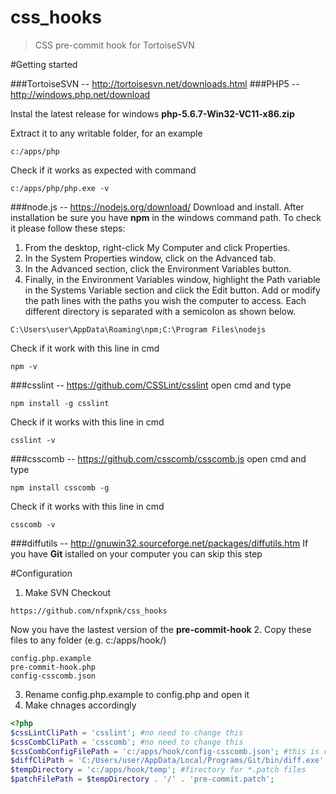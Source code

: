
# css_hooks
>CSS pre-commit hook for TortoiseSVN

#Getting started

###TortoiseSVN -- http://tortoisesvn.net/downloads.html</li>
###PHP5 -- http://windows.php.net/download

Instal the latest release for windows **php-5.6.7-Win32-VC11-x86.zip**

Extract it to any writable folder, for an example
``` 
c:/apps/php
```

Check if it works as expected with command
``` 
c:/apps/php/php.exe -v
```

###node.js -- https://nodejs.org/download/
Download and install. After installation be sure you have **npm** in the windows command path.
To check it please follow these steps:
1. From the desktop, right-click My Computer and click Properties.
2. In the System Properties window, click on the Advanced tab.
3. In the Advanced section, click the Environment Variables button.
4. Finally, in the Environment Variables window, highlight the Path variable in the Systems Variable section and click the Edit button. Add or modify the path lines with the paths you wish the computer to access. Each different directory is separated with a semicolon as shown below.
``` 
C:\Users\user\AppData\Roaming\npm;C:\Program Files\nodejs
```
Check if it work with this line in cmd
``` 
npm -v
```

###csslint -- https://github.com/CSSLint/csslint
open cmd and type 
``` 
npm install -g csslint
```
Check if it works with this line in cmd
``` 
csslint -v
```

###csscomb -- https://github.com/csscomb/csscomb.js
open cmd and type 
``` 
npm install csscomb -g
```
Check if it works with this line in cmd
``` 
csscomb -v
```

###diffutils -- http://gnuwin32.sourceforge.net/packages/diffutils.htm
If you have **Git** istalled on your computer you can skip this step

#Configuration
1. Make SVN Checkout
``` 
https://github.com/nfxpnk/css_hooks
```
Now you have the lastest version of the **pre-commit-hook**
2. Copy these files to any folder (e.g. c:/apps/hook/)
``` 
config.php.example
pre-commit-hook.php
config-csscomb.json
```
3. Rename config.php.example to config.php and open it
4. Make chnages accordingly
``` php
<?php
$cssLintCliPath = 'csslint'; #no need to change this
$cssCombCliPath = 'csscomb'; #no need to change this
$cssCombConfigFilePath = 'c:/apps/hook/config-csscomb.json'; #this is config for css comb
$diffCliPath = 'C:/Users/user/AppData/Local/Programs/Git/bin/diff.exe'; #diff.exe
$tempDirectory = 'c:/apps/hook/temp'; #firectory for *.patch files
$patchFilePath = $tempDirectory . '/' . 'pre-commit.patch';
```


